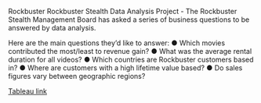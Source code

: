 Rockbuster
Rockbuster Stealth Data Analysis Project - The Rockbuster Stealth Management Board has asked a series of business questions to be answered by data analysis.

Here are the main questions they’d like to answer:
● Which movies contributed the most/least to revenue gain?
● What was the average rental duration for all videos?
● Which countries are Rockbuster customers based in?
● Where are customers with a high lifetime value based?
● Do sales figures vary between geographic regions?

[Tableau link](https://public.tableau.com/authoring/Rockbuster-Task3_10/Customersaroundworld#1)
